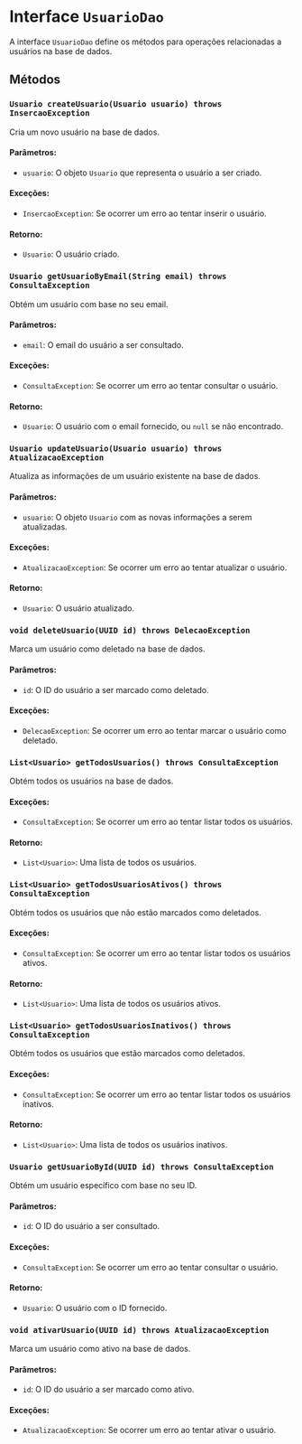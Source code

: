 # Interface `UsuarioDao`

A interface `UsuarioDao` define os métodos para operações relacionadas a usuários na base de dados.

## Métodos

### `Usuario createUsuario(Usuario usuario) throws InsercaoException`
Cria um novo usuário na base de dados.

#### Parâmetros:
- `usuario`: O objeto `Usuario` que representa o usuário a ser criado.

#### Exceções:
- `InsercaoException`: Se ocorrer um erro ao tentar inserir o usuário.

#### Retorno:
- `Usuario`: O usuário criado.

### `Usuario getUsuarioByEmail(String email) throws ConsultaException`
Obtém um usuário com base no seu email.

#### Parâmetros:
- `email`: O email do usuário a ser consultado.

#### Exceções:
- `ConsultaException`: Se ocorrer um erro ao tentar consultar o usuário.

#### Retorno:
- `Usuario`: O usuário com o email fornecido, ou `null` se não encontrado.

### `Usuario updateUsuario(Usuario usuario) throws AtualizacaoException`
Atualiza as informações de um usuário existente na base de dados.

#### Parâmetros:
- `usuario`: O objeto `Usuario` com as novas informações a serem atualizadas.

#### Exceções:
- `AtualizacaoException`: Se ocorrer um erro ao tentar atualizar o usuário.

#### Retorno:
- `Usuario`: O usuário atualizado.

### `void deleteUsuario(UUID id) throws DelecaoException`
Marca um usuário como deletado na base de dados.

#### Parâmetros:
- `id`: O ID do usuário a ser marcado como deletado.

#### Exceções:
- `DelecaoException`: Se ocorrer um erro ao tentar marcar o usuário como deletado.

### `List<Usuario> getTodosUsuarios() throws ConsultaException`
Obtém todos os usuários na base de dados.

#### Exceções:
- `ConsultaException`: Se ocorrer um erro ao tentar listar todos os usuários.

#### Retorno:
- `List<Usuario>`: Uma lista de todos os usuários.

### `List<Usuario> getTodosUsuariosAtivos() throws ConsultaException`
Obtém todos os usuários que não estão marcados como deletados.

#### Exceções:
- `ConsultaException`: Se ocorrer um erro ao tentar listar todos os usuários ativos.

#### Retorno:
- `List<Usuario>`: Uma lista de todos os usuários ativos.

### `List<Usuario> getTodosUsuariosInativos() throws ConsultaException`
Obtém todos os usuários que estão marcados como deletados.

#### Exceções:
- `ConsultaException`: Se ocorrer um erro ao tentar listar todos os usuários inativos.

#### Retorno:
- `List<Usuario>`: Uma lista de todos os usuários inativos.

### `Usuario getUsuarioById(UUID id) throws ConsultaException`
Obtém um usuário específico com base no seu ID.

#### Parâmetros:
- `id`: O ID do usuário a ser consultado.

#### Exceções:
- `ConsultaException`: Se ocorrer um erro ao tentar consultar o usuário.

#### Retorno:
- `Usuario`: O usuário com o ID fornecido.

### `void ativarUsuario(UUID id) throws AtualizacaoException`
Marca um usuário como ativo na base de dados.

#### Parâmetros:
- `id`: O ID do usuário a ser marcado como ativo.

#### Exceções:
- `AtualizacaoException`: Se ocorrer um erro ao tentar ativar o usuário.
